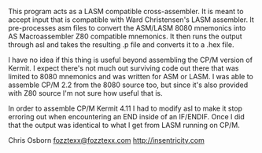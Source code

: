 This program acts as a LASM compatible cross-assembler. It is meant to
accept input that is compatible with Ward Christensen's LASM
assembler. It pre-processes asm files to convert the ASM/LASM 8080
mnemonics into AS Macroassembler Z80 compatible mnemonics. It then
runs the output through asl and takes the resulting .p file and
converts it to a .hex file.

I have no idea if this thing is useful beyond assembling the CP/M
version of Kermit. I expect there's not much out surviving code out
there that was limited to 8080 mnemonics and was written for ASM or
LASM. I was able to assemble CP/M 2.2 from the 8080 source too, but
since it's also provided with Z80 source I'm not sure how useful that
is.

In order to assemble CP/M Kermit 4.11 I had to modify asl to make it
stop erroring out when encountering an END inside of an IF/ENDIF. Once
I did that the output was identical to what I get from LASM running on
CP/M.

Chris Osborn <fozztexx@fozztexx.com>
http://insentricity.com
